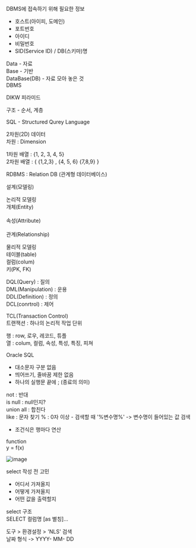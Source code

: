 DBMS에 접속하기 위해 필요한 정보 <br>
- 호스트(아이피, 도메인) <br>
- 포트번호 <br>
- 아이디 <br>
- 비밀번호 <br>
- SID(Service ID) / DB(스키마)명 <br>

Data - 자료 <br>
Base - 기반 <br>
DataBase(DB) - 자료 모아 놓은 것 <br>
DBMS <br>

DIKW 피라미드 <br>

구조 - 순서, 계층 <br>

SQL - Structured Qurey Language <br>

2차원(2D) 데이터 <br>
차원 : Dimension <br>

1차원 배열 : {1, 2, 3, 4, 5} <br>
2차원 배열 : { {1,2,3} , {4, 5, 6} {7,8,9} } <br>

RDBMS : Relation DB (관계형 데이터베이스) <br>

설계(모델링) <br>

논리적 모델링 <br>
개체(Entity) <br>               
속성(Attribute) <br>     
관계(Relationship) <br> 

물리적 모델링 <br>
테이블(table) <br>
컬럼(colum) <br>
키(PK, FK) <br>

DQL(Query) : 질의 <br>
DML(Manipulation) : 운용 <br>
DDL(Definition) : 정의 <br>
DCL(conrtrol) : 제어 <br>

TCL(Transaction Control) <br>
트랜잭션 : 하나의 논리적 작업 단위 <br>

행 : row, 로우, 레코드, 튜플 <br>
열 : colum, 컬럼, 속성, 특성, 특징, 피쳐 <br>

Oracle SQL <br>
- 대소문자 구분 없음 <br>
- 띄어쓰기, 줄바꿈 제한 없음 <br>
- 하나의 실행문 끝에 ; (종료의 의미) <br>

not : 반대 <br>
is null : null인지? <br>
union all : 합친다 <br>
like : 문자 찾기 % : 0자 이상 - 검색할 때 '%변수명%' -> 변수명이 들어있는 값 검색 <br>
* 조건식은 행마다 연산 <br>

function <br>
y = f(x) <br>

![image](https://github.com/user-attachments/assets/7e53e6d5-4684-4a2e-995f-5708d374109a)

select 작성 전 고민 <br>
- 어디서 가져올지 <br>
- 어떻게 가져올지 <br>
- 어떤 값을 출력할지 <br>

select 구조 <br>
SELECT 컬럼명 [as 별칭]... <br>

도구 > 환경설정 > 'NLS' 검색 <br>
날짜 형식 -> YYYY- MM- DD <br>
